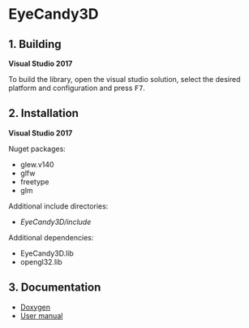 # EyeCandy3D
## 1. Building

**Visual Studio 2017**

To build the library, open the visual studio solution, select the desired platform and configuration and press <kbd>F7</kbd>.

## 2. Installation

**Visual Studio 2017**

Nuget packages:
* glew.v140
* glfw
* freetype
* glm

Additional include directories:
* *EyeCandy3D/include*

Additional dependencies:
* EyeCandy3D.lib
* opengl32.lib

## 3. Documentation
* [Doxygen](https://nelaty.github.io/EyeCandy3D/Doc/DoxygenDoc/html/index.html)
* [User manual](https://nelaty.github.io/EyeCandy3D/Doc/UserManual/EyeCandy3D_UserManual.pdf)
